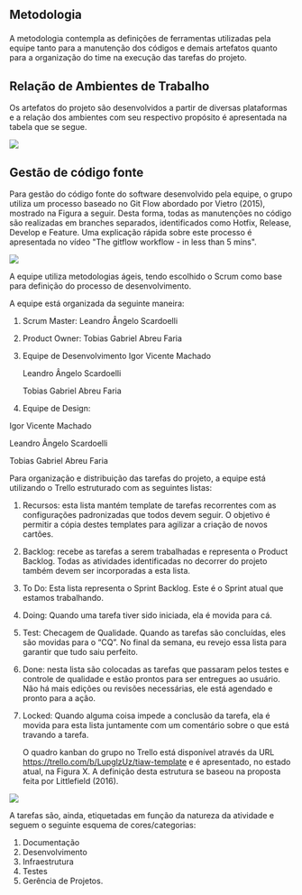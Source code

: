 ## Metodologia</p>
A metodologia contempla as definições de ferramentas utilizadas pela equipe tanto para a manutenção dos códigos e demais artefatos quanto para a organização do time na execução das tarefas do projeto.</p>

## Relação de Ambientes de Trabalho
Os artefatos do projeto são desenvolvidos a partir de diversas plataformas e a relação dos ambientes com seu respectivo propósito é apresentada na tabela que se segue. 

<img src =https://github.com/ICEI-PUC-Minas-PMV-ADS/pmv-ads-2021-2-e1-proj-web-t5-g5-sistemas_doacoes/blob/main/img/rela%C3%A7%C3%A3o%20ambiente%20de%20trabalho.PNG></p>

## Gestão de código fonte
Para gestão do código fonte do software desenvolvido pela equipe, o grupo utiliza um processo baseado no Git Flow abordado por Vietro (2015), mostrado na Figura a seguir. Desta forma, todas as manutenções no código são realizadas em branches separados, identificados como Hotfix, Release, Develop e Feature. Uma explicação rápida sobre este processo é apresentada no vídeo "The gitflow workflow - in less than 5 mins".

<img src =https://github.com/ICEI-PUC-Minas-PMV-ADS/pmv-ads-2021-2-e1-proj-web-t5-g5-sistemas_doacoes/blob/main/img/gest%C3%A3o%20codigo%20fonte.PNG></p>

A equipe utiliza metodologias ágeis, tendo escolhido o Scrum como base para definição do processo de desenvolvimento.
 
A equipe está organizada da seguinte maneira:

1.	Scrum Master: Leandro Ângelo Scardoelli
2.	Product Owner: Tobias Gabriel Abreu Faria </P>
3.	Equipe de Desenvolvimento
Igor Vicente Machado </P>
Leandro Ângelo Scardoelli </P>
Tobias Gabriel Abreu Faria </P>

4.	Equipe de Design: </P>

Igor Vicente Machado </P>
Leandro Ângelo Scardoelli </P>
Tobias Gabriel Abreu Faria </P>

Para organização e distribuição das tarefas do projeto, a equipe está utilizando o Trello estruturado com as seguintes listas: 

 
1.	Recursos: esta lista mantém template de tarefas recorrentes com as configurações padronizadas que todos devem seguir. O objetivo é permitir a cópia destes templates para agilizar a criação de novos cartões.
2.	Backlog: recebe as tarefas a serem trabalhadas e representa o Product Backlog. Todas as atividades identificadas no decorrer do projeto também devem ser incorporadas a esta lista.
3.	To Do: Esta lista representa o Sprint Backlog. Este é o Sprint atual que estamos trabalhando.
4.	Doing: Quando uma tarefa tiver sido iniciada, ela é movida para cá.
5.	Test: Checagem de Qualidade. Quando as tarefas são concluídas, eles são movidas para o “CQ”. No final da semana, eu revejo essa lista para garantir que tudo saiu perfeito.
6.	Done: nesta lista são colocadas as tarefas que passaram pelos testes e controle de qualidade e estão prontos para ser entregues ao usuário. Não há mais edições ou revisões necessárias, ele está agendado e pronto para a ação.
7.	Locked: Quando alguma coisa impede a conclusão da tarefa, ela é movida para esta lista juntamente com um comentário sobre o que está travando a tarefa.

	O quadro kanban do grupo no Trello está disponível através da URL https://trello.com/b/LupglzUz/tiaw-template e é apresentado, no estado atual, na Figura X. A definição desta estrutura se baseou na proposta feita por Littlefield (2016).

<img src =https://github.com/ICEI-PUC-Minas-PMV-ADS/pmv-ads-2021-2-e1-proj-web-t5-g5-sistemas_doacoes/blob/main/img/trello.PNG></p>

A tarefas são, ainda, etiquetadas em função da natureza da atividade e seguem o seguinte esquema de cores/categorias:

1.	Documentação
2.	Desenvolvimento 
3.	Infraestrutura
4.	Testes
5.	Gerência de Projetos.
